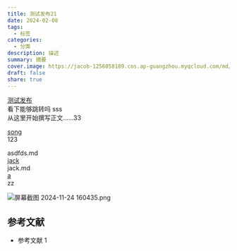 ```yaml
---
title: 测试发布21
date: 2024-02-08
tags:
  - 标签
categories:
  - 分类
description: 描述
summary: 摘要
cover.image: https://jacob-1256058189.cos.ap-guangzhou.myqcloud.com/md/2024/08/d535bf1f2d4be47d.webp
draft: false
share: true
---
```

[测试发布](./%E6%B5%8B%E8%AF%95%E5%8F%91%E5%B8%83)  
 看下能够跳转吗 sss  
从这里开始撰写正文……33  
  
[song](../song)  
123  
  
asdfds.md  
[jack](jack)  
jack.md   
[a](https://baidu.com)  
zz  
  
![屏幕截图 2024-11-24 160435.png](https://hugo-blog-demo-f1s.pages.dev/images/%E5%B1%8F%E5%B9%95%E6%88%AA%E5%9B%BE%202024-11-24%20160435.png)  
  
  
  
## 参考文献  
  
- 参考文献 1  
